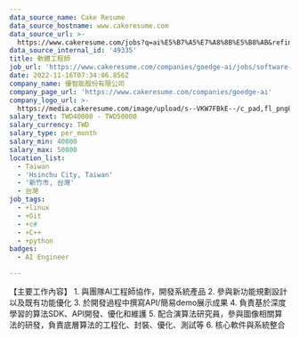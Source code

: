 ```yaml
---
data_source_name: Cake Resume
data_source_hostname: www.cakeresume.com
data_source_url: >-
  https://www.cakeresume.com/jobs?q=ai%E5%B7%A5%E7%A8%8B%E5%B8%AB&refinementList%5Blang_[…]y_type%5D=per_year&range%5Bsalary_range%5D%5Bmin%5D=1000000
data_source_internal_id: '49335'
title: 軟體工程師
job_url: 'https://www.cakeresume.com/companies/goedge-ai/jobs/software-engineer-3e49d8'
date: 2022-11-16T07:34:06.856Z
company_name: 優智能股份有限公司
company_page_url: 'https://www.cakeresume.com/companies/goedge-ai'
company_logo_url: >-
  https://media.cakeresume.com/image/upload/s--VKW7FBkE--/c_pad,fl_png8,h_200,w_200/v1668131995/yihn3prtjjoujuulvxe8.png
salary_text: TWD40000 - TWD50000
salary_currency: TWD
salary_type: per_month
salary_min: 40000
salary_max: 50000
location_list:
  - Taiwan
  - 'Hsinchu City, Taiwan'
  - '新竹市, 台灣'
  - 台灣
job_tags:
  - +linux
  - +Git
  - +c#
  - +C++
  - +python
badges:
  - AI Engineer

---
```


【主要工作內容】 1. 與團隊AI工程師協作，開發系統產品 2. 參與新功能規劃設計以及既有功能優化 3. 於開發過程中撰寫API/簡易demo展示成果 4. 負責基於深度學習的算法SDK、API開發、優化和維護 5. 配合演算法研究員，參與圖像相關算法的研發，負責底層算法的工程化、封裝、優化、測試等 6. 核心軟件與系統整合